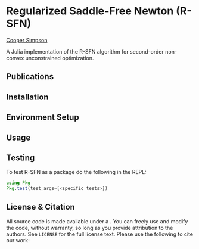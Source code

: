 # Regularized Saddle-Free Newton (R-SFN)

[Cooper Simpson](https://rs-coop.github.io/)

A Julia implementation of the R-SFN algorithm for second-order non-convex unconstrained optimization.

## Publications

## Installation

## Environment Setup

## Usage

## Testing
To test R-SFN as a package do the following in the REPL:
```julia
using Pkg
Pkg.test(test_args=[<specific tests>])
```

## License & Citation
All source code is made available under a <insert license>. You can freely use and modify the code, without warranty, so long as you provide attribution to the authors. See `LICENSE` for the full license text. Please use the following to cite our work:
```

```

